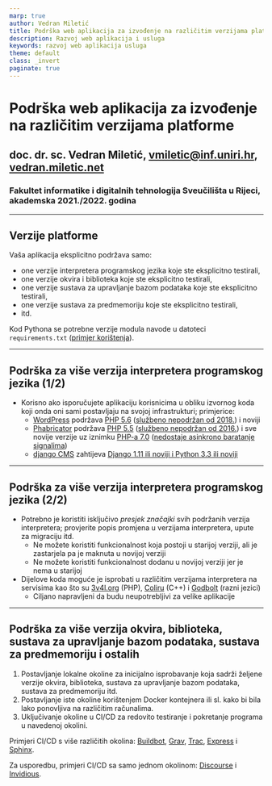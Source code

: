 ```yaml
---
marp: true
author: Vedran Miletić
title: Podrška web aplikacija za izvođenje na različitim verzijama platforme
description: Razvoj web aplikacija i usluga
keywords: razvoj web aplikacija usluga
theme: default
class: _invert
paginate: true
---
```


<style>
section {
  font-family: 'Fira Sans', sans-serif;
}
code {
  font-family: 'Fira Code', monospace;
}
</style>

# Podrška web aplikacija za izvođenje na različitim verzijama platforme

## doc. dr. sc. Vedran Miletić, vmiletic@inf.uniri.hr, [vedran.miletic.net](https://vedran.miletic.net/)

### Fakultet informatike i digitalnih tehnologija Sveučilišta u Rijeci, akademska 2021./2022. godina

---

## Verzije platforme

Vaša aplikacija eksplicitno podržava samo:

- one verzije interpretera programskog jezika koje ste eksplicitno testirali,
- one verzije okvira i biblioteka koje ste eksplicitno testirali,
- one verzije sustava za upravljanje bazom podataka koje ste eksplicitno testirali,
- one verzije sustava za predmemoriju koje ste eksplicitno testirali,
- itd.

Kod Pythona se potrebne verzije modula navode u datoteci `requirements.txt` ([primjer korištenja](https://www.jetbrains.com/help/pycharm/managing-dependencies.html)).

---

## Podrška za više verzija interpretera programskog jezika (1/2)

- Korisno ako isporučujete aplikaciju korisnicima u obliku izvornog koda koji onda oni sami postavljaju na svojoj infrastrukturi; primjerice:
    - [WordPress](https://make.wordpress.org/plugins/2019/04/01/wordpress-to-move-to-php-5-6/) podržava [PHP 5.6](https://www.php.net/releases/5_6_0.php) ([službeno nepodržan od 2018.](https://www.php.net/eol.php)) i noviji
    - [Phabricator](https://www.phacility.com/phabricator/) podržava [PHP 5.5](https://www.php.net/releases/5_5_0.php) ([službeno nepodržan od 2016.](https://www.php.net/eol.php)) i sve novije verzije uz iznimku [PHP-a 7.0](https://www.php.net/releases/7_0_0.php) ([nedostaje asinkrono baratanje signalima](https://secure.phabricator.com/T12101))
    - [django CMS](https://www.django-cms.org/) zahtijeva [Django 1.11 ili noviji i Python 3.3 ili noviji](https://docs.django-cms.org/en/latest/index.html#software-version-requirements-and-release-notes)

---

## Podrška za više verzija interpretera programskog jezika (2/2)

- Potrebno je koristiti isključivo *presjek značajki* svih podržanih verzija interpretera; provjerite popis promjena u verzijama interpretera, upute za migraciju itd.
    - Ne možete koristiti funkcionalnost koja postoji u starijoj verziji, ali je zastarjela pa je maknuta u novijoj verziji
    - Ne možete koristiti funkcionalnost dodanu u novijoj verziji jer je nema u starijoj
- Dijelove koda moguće je isprobati u različitim verzijama interpretera na servisima kao što su [3v4l.org](https://3v4l.org/) (PHP), [Coliru](https://coliru.stacked-crooked.com/) (C++) i [Godbolt](https://godbolt.org/) (razni jezici)
    - Ciljano napravljeni da budu neupotrebljivi za velike aplikacije

---

## Podrška za više verzija okvira, biblioteka, sustava za upravljanje bazom podataka, sustava za predmemoriju i ostalih

1. Postavljanje lokalne okoline za inicijalno isprobavanje koja sadrži željene verzije okvira, biblioteka, sustava za upravljanje bazom podataka, sustava za predmemoriju itd.
2. Postavljanje iste okoline korištenjem Docker kontejnera ili sl. kako bi bila lako ponovljiva na različitim računalima.
3. Uključivanje okoline u CI/CD za redovito testiranje i pokretanje programa u navedenoj okolini.

Primjeri CI/CD s više različitih okolina: [Buildbot](https://github.com/buildbot/buildbot), [Grav](https://github.com/getgrav/grav), [Trac](https://github.com/edgewall/trac), [Express](https://github.com/expressjs/express) i [Sphinx](https://github.com/sphinx-doc/sphinx).

Za usporedbu, primjeri CI/CD sa samo jednom okolinom: [Discourse](https://github.com/discourse/discourse) i [Invidious](https://github.com/iv-org/invidious).
